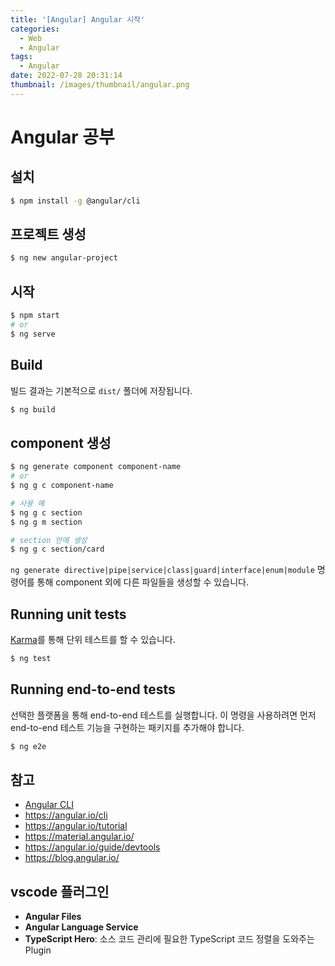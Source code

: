 ```yaml
---
title: '[Angular] Angular 시작'
categories:
  - Web
  - Angular
tags:
  - Angular
date: 2022-07-28 20:31:14
thumbnail: /images/thumbnail/angular.png
---
```


# Angular 공부

## 설치

```bash
$ npm install -g @angular/cli
```

## 프로젝트 생성

```bash
$ ng new angular-project
```

## 시작

```bash
$ npm start
# or
$ ng serve
```

## Build

빌드 결과는 기본적으로 `dist/` 폴더에 저장됩니다.

```bash
$ ng build
```

## component 생성

```bash
$ ng generate component component-name
# or
$ ng g c component-name
```

```bash
# 사용 예
$ ng g c section
$ ng g m section

# section 안에 생성
$ ng g c section/card
```

`ng generate directive|pipe|service|class|guard|interface|enum|module` 명령어를 통해 component 외에 다른 파일들을 생성할 수 있습니다.

## Running unit tests

[Karma](https://karma-runner.github.io)를 통해 단위 테스트를 할 수 있습니다.

```bash
$ ng test
```

## Running end-to-end tests

선택한 플랫폼을 통해 end-to-end 테스트를 실행합니다. 이 명령을 사용하려면 먼저 end-to-end 테스트 기능을 구현하는 패키지를 추가해야 합니다.

```bash
$ ng e2e
```

## 참고

- [Angular CLI](https://github.com/angular/angular-cli)
- https://angular.io/cli
- https://angular.io/tutorial
- https://material.angular.io/
- https://angular.io/guide/devtools
- https://blog.angular.io/

## vscode 플러그인

- **Angular Files**
- **Angular Language Service**
- **TypeScript Hero**: 소스 코드 관리에 필요한 TypeScript 코드 정렬을 도와주는 Plugin
